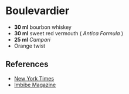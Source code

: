 # Boulevardier

* **30 ml** bourbon whiskey
* **30 ml** sweet red vermouth ( *Antica Formula* )
* **25 ml** *Campari*
* Orange twist

## References

* [New York Times](http://www.nytimes.com/2014/01/29/dining/the-boulevardier-is-back-on-the-menu.html)
* [Imbibe Magazine](http://imbibemagazine.com/The-Boulevardier-Cocktail-Recipe)
